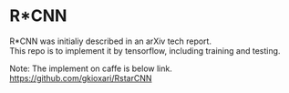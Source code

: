 # R\*CNN
R\*CNN was initialiy described in an arXiv tech report.   
This repo is to implement it by tensorflow, including training and testing.

Note: The implement on caffe is below link.
https://github.com/gkioxari/RstarCNN
